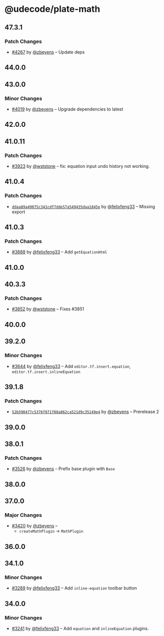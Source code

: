 # @udecode/plate-math

## 47.3.1

### Patch Changes

- [#4267](https://github.com/udecode/plate/pull/4267) by [@zbeyens](https://github.com/zbeyens) – Update deps

## 44.0.0

## 43.0.0

### Minor Changes

- [#4019](https://github.com/udecode/plate/pull/4019) by [@zbeyens](https://github.com/zbeyens) – Upgrade dependencies to latest

## 42.0.0

## 41.0.11

### Patch Changes

- [#3923](https://github.com/udecode/plate/pull/3923) by [@wststone](https://github.com/wststone) – fix: equation input undo history not working.

## 41.0.4

### Patch Changes

- [`ddaa89a49075c341cdf7dde57a549435daa1845e`](https://github.com/udecode/plate/commit/ddaa89a49075c341cdf7dde57a549435daa1845e) by [@felixfeng33](https://github.com/felixfeng33) – Missing export

## 41.0.3

### Patch Changes

- [#3888](https://github.com/udecode/plate/pull/3888) by [@felixfeng33](https://github.com/felixfeng33) – Add `getEquationHtml`

## 41.0.0

## 40.3.3

### Patch Changes

- [#3852](https://github.com/udecode/plate/pull/3852) by [@wststone](https://github.com/wststone) – Fixes #3851

## 40.0.0

## 39.2.0

### Minor Changes

- [#3644](https://github.com/udecode/plate/pull/3644) by [@felixfeng33](https://github.com/felixfeng33) – Add `editor.tf.insert.equation`, `editor.tf.insert.inlineEquation`

## 39.1.8

### Patch Changes

- [`52b590477c5376f871f88a862ca521d9c35149e4`](https://github.com/udecode/plate/commit/52b590477c5376f871f88a862ca521d9c35149e4) by [@zbeyens](https://github.com/zbeyens) – Prerelease 2

## 39.0.0

## 38.0.1

### Patch Changes

- [#3526](https://github.com/udecode/plate/pull/3526) by [@zbeyens](https://github.com/zbeyens) – Prefix base plugin with `Base`

## 38.0.0

## 37.0.0

### Major Changes

- [#3420](https://github.com/udecode/plate/pull/3420) by [@zbeyens](https://github.com/zbeyens) –
  - `createMathPlugin` -> `MathPlugin`

## 36.0.0

## 34.1.0

### Minor Changes

- [#3289](https://github.com/udecode/plate/pull/3289) by [@felixfeng33](https://github.com/felixfeng33) – Add `inline-equation` toolbar button

## 34.0.0

### Minor Changes

- [#3241](https://github.com/udecode/plate/pull/3241) by [@felixfeng33](https://github.com/felixfeng33) – Add `equation` and `inlineEquation` plugins.
